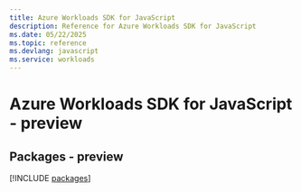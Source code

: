 ```yaml
---
title: Azure Workloads SDK for JavaScript
description: Reference for Azure Workloads SDK for JavaScript
ms.date: 05/22/2025
ms.topic: reference
ms.devlang: javascript
ms.service: workloads
---
```

# Azure Workloads SDK for JavaScript - preview
## Packages - preview
[!INCLUDE [packages](workloads-index.md)]